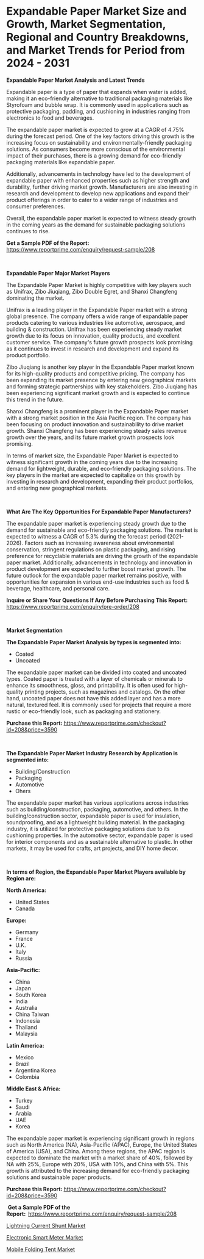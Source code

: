 <p><h1>Expandable Paper Market Size and Growth, Market Segmentation, Regional and Country Breakdowns, and Market Trends for Period from 2024 -  2031</h1></p><p><strong>Expandable Paper Market Analysis and Latest Trends</strong></p>
<p><p>Expandable paper is a type of paper that expands when water is added, making it an eco-friendly alternative to traditional packaging materials like Styrofoam and bubble wrap. It is commonly used in applications such as protective packaging, padding, and cushioning in industries ranging from electronics to food and beverages.</p><p>The expandable paper market is expected to grow at a CAGR of 4.75% during the forecast period. One of the key factors driving this growth is the increasing focus on sustainability and environmentally-friendly packaging solutions. As consumers become more conscious of the environmental impact of their purchases, there is a growing demand for eco-friendly packaging materials like expandable paper.</p><p>Additionally, advancements in technology have led to the development of expandable paper with enhanced properties such as higher strength and durability, further driving market growth. Manufacturers are also investing in research and development to develop new applications and expand their product offerings in order to cater to a wider range of industries and consumer preferences.</p><p>Overall, the expandable paper market is expected to witness steady growth in the coming years as the demand for sustainable packaging solutions continues to rise.</p></p>
<p><strong>Get a Sample PDF of the Report:&nbsp;</strong> <a href="https://www.reportprime.com/enquiry/request-sample/208">https://www.reportprime.com/enquiry/request-sample/208</a></p>
<p>&nbsp;</p>
<p><strong>Expandable Paper Major Market Players</strong></p>
<p><p>The Expandable Paper Market is highly competitive with key players such as Unifrax, Zibo Jiuqiang, Zibo Double Egret, and Shanxi Changfeng dominating the market. </p><p>Unifrax is a leading player in the Expandable Paper market with a strong global presence. The company offers a wide range of expandable paper products catering to various industries like automotive, aerospace, and building & construction. Unifrax has been experiencing steady market growth due to its focus on innovation, quality products, and excellent customer service. The company's future growth prospects look promising as it continues to invest in research and development and expand its product portfolio.</p><p>Zibo Jiuqiang is another key player in the Expandable Paper market known for its high-quality products and competitive pricing. The company has been expanding its market presence by entering new geographical markets and forming strategic partnerships with key stakeholders. Zibo Jiuqiang has been experiencing significant market growth and is expected to continue this trend in the future.</p><p>Shanxi Changfeng is a prominent player in the Expandable Paper market with a strong market position in the Asia Pacific region. The company has been focusing on product innovation and sustainability to drive market growth. Shanxi Changfeng has been experiencing steady sales revenue growth over the years, and its future market growth prospects look promising.</p><p>In terms of market size, the Expandable Paper Market is expected to witness significant growth in the coming years due to the increasing demand for lightweight, durable, and eco-friendly packaging solutions. The key players in the market are expected to capitalize on this growth by investing in research and development, expanding their product portfolios, and entering new geographical markets.</p></p>
<p>&nbsp;</p>
<p><strong>What Are The Key Opportunities For Expandable Paper Manufacturers?</strong></p>
<p><p>The expandable paper market is experiencing steady growth due to the demand for sustainable and eco-friendly packaging solutions. The market is expected to witness a CAGR of 5.3% during the forecast period (2021-2026). Factors such as increasing awareness about environmental conservation, stringent regulations on plastic packaging, and rising preference for recyclable materials are driving the growth of the expandable paper market. Additionally, advancements in technology and innovation in product development are expected to further boost market growth. The future outlook for the expandable paper market remains positive, with opportunities for expansion in various end-use industries such as food & beverage, healthcare, and personal care.</p></p>
<p><strong>Inquire or Share Your Questions If Any Before Purchasing This Report:</strong> <a href="https://www.reportprime.com/enquiry/pre-order/208">https://www.reportprime.com/enquiry/pre-order/208</a></p>
<p>&nbsp;</p>
<p><strong>Market Segmentation</strong></p>
<p><strong>The Expandable Paper Market Analysis by types is segmented into:</strong></p>
<p><ul><li>Coated</li><li>Uncoated</li></ul></p>
<p><p>The expandable paper market can be divided into coated and uncoated types. Coated paper is treated with a layer of chemicals or minerals to enhance its smoothness, gloss, and printability. It is often used for high-quality printing projects, such as magazines and catalogs. On the other hand, uncoated paper does not have this added layer and has a more natural, textured feel. It is commonly used for projects that require a more rustic or eco-friendly look, such as packaging and stationery.</p></p>
<p><strong>Purchase this Report:&nbsp;</strong><a href="https://www.reportprime.com/checkout?id=208&price=3590">https://www.reportprime.com/checkout?id=208&price=3590</a></p>
<p>&nbsp;</p>
<p><strong>The Expandable Paper Market Industry Research by Application is segmented into:</strong></p>
<p><ul><li>Building/Construction</li><li>Packaging</li><li>Automotive</li><li>Ohers</li></ul></p>
<p><p>The expandable paper market has various applications across industries such as building/construction, packaging, automotive, and others. In the building/construction sector, expandable paper is used for insulation, soundproofing, and as a lightweight building material. In the packaging industry, it is utilized for protective packaging solutions due to its cushioning properties. In the automotive sector, expandable paper is used for interior components and as a sustainable alternative to plastic. In other markets, it may be used for crafts, art projects, and DIY home decor.</p></p>
<p>&nbsp;</p>
<p><strong>In terms of Region, the Expandable Paper Market Players available by Region are:</strong></p>
<p>
    <p> <strong> North America: </strong>
        <ul>
            <li>United States</li>
            <li>Canada</li>
        </ul>
        </p> 
    <p> <strong> Europe: </strong>
        <ul>
            <li>Germany</li>
            <li>France</li>
            <li>U.K.</li>
            <li>Italy</li>
            <li>Russia</li>
        </ul>
        </p> 
    <p> <strong> Asia-Pacific: </strong>
        <ul>
            <li>China</li>
            <li>Japan</li>
            <li>South Korea</li>
            <li>India</li>
            <li>Australia</li>
            <li>China Taiwan</li>
            <li>Indonesia</li>
            <li>Thailand</li>
            <li>Malaysia</li>
        </ul>
        </p> 
    <p> <strong> Latin America: </strong>
        <ul>
            <li>Mexico</li>
            <li>Brazil</li>
            <li>Argentina Korea</li>
            <li>Colombia</li>
        </ul>
        </p> 
    <p> <strong> Middle East & Africa: </strong>
        <ul>
            <li>Turkey</li>
            <li>Saudi</li>
            <li>Arabia</li>
            <li>UAE</li>
            <li>Korea</li>
        </ul>
    </p>
    </p>
<p><p>The expandable paper market is experiencing significant growth in regions such as North America (NA), Asia-Pacific (APAC), Europe, the United States of America (USA), and China. Among these regions, the APAC region is expected to dominate the market with a market share of 40%, followed by NA with 25%, Europe with 20%, USA with 10%, and China with 5%. This growth is attributed to the increasing demand for eco-friendly packaging solutions and sustainable paper products.</p></p>
<p><strong>Purchase this Report: </strong><a href="https://www.reportprime.com/checkout?id=208&price=3590">https://www.reportprime.com/checkout?id=208&price=3590</a></p>
<p>&nbsp;<strong>Get a Sample PDF of the Report:&nbsp;&nbsp;</strong><a href="https://www.reportprime.com/enquiry/request-sample/208">https://www.reportprime.com/enquiry/request-sample/208</a></p>
<p><strong></strong></p>
<p><p><a href="https://view.publitas.com/reportprime-1/lightning-current-shunt-market-share-market-new-trends-analysis-report-by-type-by-application-by-end-use-by-region-and-segment-forecasts-2023-2030/">Lightning Current Shunt Market</a></p><p><a href="https://view.publitas.com/reportprime-1/electronic-smart-meter-market-challenges-opportunities-and-growth-drivers-and-major-market-players-forecasted-for-period-from-2023-2030/">Electronic Smart Meter Market</a></p><p><a href="https://view.publitas.com/reportprime-1/mobile-folding-tent-market-offers-provide-insightful-data-for-the-time-period-from-2023-to-2030-and-also-provide-analysis-based-on-application-type-and-region/">Mobile Folding Tent Market</a></p></p>